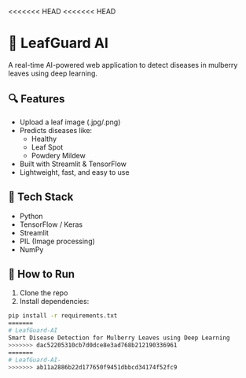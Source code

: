 <<<<<<< HEAD
<<<<<<< HEAD
# 🌿 LeafGuard AI

A real-time AI-powered web application to detect diseases in mulberry leaves using deep learning.

## 🔍 Features

- Upload a leaf image (.jpg/.png)
- Predicts diseases like:
  - Healthy
  - Leaf Spot
  - Powdery Mildew
- Built with Streamlit & TensorFlow
- Lightweight, fast, and easy to use

## 🧠 Tech Stack

- Python
- TensorFlow / Keras
- Streamlit
- PIL (Image processing)
- NumPy

## 🚀 How to Run

1. Clone the repo
2. Install dependencies:

```bash
pip install -r requirements.txt
=======
# LeafGuard-AI
Smart Disease Detection for Mulberry Leaves using Deep Learning
>>>>>>> dac52205310cb7d0dce8e3ad768b212190336961
=======
# LeafGuard-AI-
>>>>>>> ab11a2886b22d177650f9451dbbcd34174f52fc9
